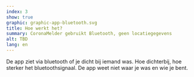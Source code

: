 ```yaml
---
index: 3
show: true
graphic: graphic-app-bluetooth.svg
title: Hoe werkt het?
summary: CoronaMelder gebruikt Bluetooth, geen locatiegegevens
alt: TBD
lang: en
---
```


De app ziet via bluetooth of je dicht bij iemand was. Hoe dichterbij, hoe sterker het bluetoothsignaal. De app weet niet waar je was en wie je bent.
